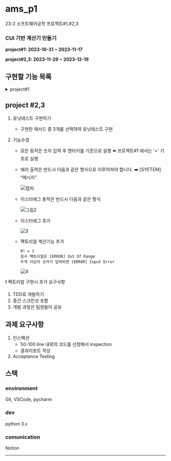 # ams_p1

23-2 소프트웨어공학 프로젝트#1,#2,3

### CUI 기반 계산기 만들기

**project#1: 2023-10-31 ~ 2023-11-17**

**project#2,3: 2023-11-29 ~ 2023-12-19**

## 구현할 기능 목록

<details>
<summary>project#1 </summary>

## project#1

1. 사용자가 입력하는 계산의 결과를 출력

   - 덧셈, 뺄셈, 곱셈만

2. 에러처리

   - 덧셈,뺄셈,곱셈이 아닌 연산자 일 때
   - 정수가 아닌 입력, 출력일 때
   - 연산자가 다를 때
   - 입력받은 값의 개수가 잘못되었을 때

3. 이스터에그

   - [7503,1111,2024,1225]가 입력되면 이스터에그 문구 출력

   </details>

## project #2,3

1.  유닛테스트 구현하기

    - 구현한 매서드 중 3개를 선택하여 유닛테스트 구현

2.  기능수정

    - 모든 동작은 숫자 입력 후 엔터키를 기준으로 실행 ⬅️ 프로젝트#1 에서는 '=' 기호로 실행

    - 에러 출력은 반드시 다음과 같은 형식으로 이루어져야 합니다. ➡️ [SYETEM] “메시지”

      ![캡처](https://github.com/xchxn/ams_p1/assets/62371559/4a6c6179-aca5-4c7c-9fb9-bc32da0bdc42)

    - 이스터에그 동작은 반드시 다음과 같은 형식

      ![그림2](https://github.com/xchxn/ams_p1/assets/62371559/419de61e-898e-4db4-ae54-25dd29669e41)

    - 이스터에그 추가

      ![3](https://github.com/xchxn/ams_p1/assets/62371559/cf4a3d01-08b9-4bf9-a8d5-77428dc3191d)

    - 팩토리얼 계산기능 추가

      ```
      0! = 1
      음수 팩토리얼은 [ERROR] Out Of Range
      두개 이상의 숫자가 입력되면 [ERROR] Input Error
      ```

      ![4](https://github.com/xchxn/ams_p1/assets/62371559/7964b5b8-16c4-4a4c-9e4a-9ba9da6a7fea)

❗ 팩토리얼 구현시 추가 요구사항

1. TDD로 개발하기
2. 중간 스크린샷 포함
3. 개발 과정은 팀원들이 공유

## 과제 요구사항

1. 인스펙션
   - 50-100 line 내외의 코드를 선정해서 inspection
   - 결과리포트 작성
2. Acceptance Testing

## 스택

### environment

Git, VSCode, pycharm

### dev

python 3.x

### comunication

Notion

---
